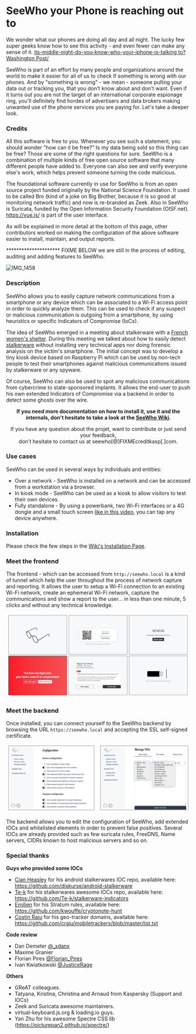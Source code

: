 # SeeWho your Phone is reaching out to

We wonder what our phones are doing all day and all night. The lucky few super geeks know how to see this activity - and even fewer can make any sense of it. [its-middle-night-do-you-know-who-your-iphone-is-talking to? Washington Post/](https://www.washingtonpost.com/technology/2019/05/28/its-middle-night-do-you-know-who-your-iphone-is-talking/)

SeeWho is part of an effort by many people and organizations around the world to make it easier for all of us to check if something is wrong with our phones. And by "something is wrong" - we mean - someone pulling your data out or tracking you, that you don't know about and don't want. Even if it turns out you are not the target of an international corporate espionage ring, you'll definitely find hordes of advertisers and data brokers making unwanted use of the phone services you are paying for. Let's take a deeper look.

### Credits

All this software is free to you. Whenever you see such a statement, you should wonder "how can it be free?" Is my data being sold so this thing can be free? Those are some of the right questions for sure. SeeWho is a combination of multiple kinds of free open source software that many different people have added to. Everyone can also see and verify everyone else's work, which helps prevent someone turning the code malicious.

The foundational software currently in use for SeeWho is from an open source project funded originally by the National Science Foundation. It used to be called Bro (kind of a joke on Big Brother, because it is so good at monitoring network traffic) and now is re-branded as Zeek. Also in SeeWho is Suricata, funded by the Open Information Security Foundation (OISF.net). https://vue.js/ is part of the user interface. 

As will be explained in more detail at the bottom of this page, other contributors worked on making the configuration of the above software easier to install, maintain, and output reports. 

********************* FIXME BELOW we are still in the process of editing, auditing and adding features to SeeWho.

![IMG_1458](https://user-images.githubusercontent.com/655557/116790919-eb004300-aa84-11eb-94e5-707f02197710.JPG)


### Description

SeeWho allows you to easily capture network communications from a smartphone or any device which can be associated to a Wi-Fi access point in order to quickly analyze them. This can be used to check if any suspect or malicious communication is outgoing from a smartphone, by using heuristics or specific Indicators of Compromise (IoCs).

The idea of SeeWho emerged in a meeting about stalkerware with a [French women's shelter](https://www.centre-hubertine-auclert.fr). During this meeting we talked about how to easily detect [stalkerware](https://stopstalkerware.org/) without installing very technical apps nor doing forensic analysis on the victim's smartphone. The initial concept was to develop a tiny kiosk device based on Raspberry Pi which can be used by non-tech people to test their smartphones against malicious communications issued by stalkerware or any spyware.

Of course, SeeWho can also be used to spot any malicious communications from cybercrime to state-sponsored implants. It allows the end-user to push his own extended Indicators of Compromise via a backend in order to detect some ghosts over the wire.

<p align="center"><strong>If you need more documentation on how to install it, use it and the internals, don't hesitate to take a look at the <a href="https://github.com/KasperskyLab/SeeWho/wiki">SeeWho Wiki</a>.</strong></p>

<p align="center">If you have any question about the projet, want to contribute or just send your feedback, <br />don't hesitate to contact us at seewho[@]FIXMEcreditkasp[.]com.</p>

### Use cases

SeeWho can be used in several ways by individuals and entities:

- Over a network - SeeWho is installed on a network and can be accessed from a workstation via a browser.
- In kiosk mode - SeeWho can be used as a kiosk to allow visitors to test their own devices.
- Fully standalone - By using a powerbank, two Wi-Fi interfaces or a 4G dongle and a small touch screen [like in this video](https://twitter.com/felixaime/status/1331535790392946689), you can tap any device anywhere.

### Installation

Please check the few steps in the [Wiki's Installation Page](https://github.com/KasperskyLab/SeeWho/wiki/SeeWho-installation). 

### Meet the frontend

The frontend - which can be accessed from `http://seewho.local` is a kind of tunnel which help the user throughout the process of network capture and reporting. It allows the user to setup a Wi-Fi connection to an existing Wi-Fi network, create an ephemeral Wi-Fi network, capture the communications and show a report to the user... in less than one minute, 5 clicks and without any technical knowledge. 

![Frontend](/assets/frontend.png)

### Meet the backend

Once installed, you can connect yourself to the SeeWho backend by browsing the URL `https://seewho.local` and accepting the SSL self-signed certificate. 

![Backend](/assets/backend.png)

The backend allows you to edit the configuration of SeeWho, add extended IOCs and whitelisted elements in order to prevent false positives. Several IOCs are already provided such as few suricata rules, FreeDNS, Name servers, CIDRs known to host malicious servers and so on.

### Special thanks

**Guys who provided some IOCs**
- [Cian Heasley](https://twitter.com/nscrutables) for his android stalkerwares IOC repo, available here: https://github.com/diskurse/android-stalkerware
- [Te-k](https://twitter.com/tenacioustek) for his stalkerwares awesome IOCs repo, available here: https://github.com/Te-k/stalkerware-indicators
- [Emilien](https://twitter.com/__Emilien__) for his Stratum rules, available here: https://github.com/kwouffe/cryptonote-hunt
- [Costin Raiu](https://twitter.com/craiu) for his geo-tracker domains, available here: https://github.com/craiu/mobiletrackers/blob/master/list.txt

**Code review**
- Dan Demeter [@_xdanx](https://twitter.com/_xdanx)
- Maxime Granier
- Florian Pires [@Florian_Pires](https://twitter.com/Florian_Pires)
- Ivan Kwiatkowski [@JusticeRage](https://twitter.com/JusticeRage)

**Others**
- GReAT colleagues.
- Tatyana, Kristina, Christina and Arnaud from Kaspersky (Support and IOCs)
- Zeek and Suricata awesome maintainers.
- virtual-keyboard.js.org & loading.io guys.
- Yan Zhu for his awesome Spectre CSS lib (https://picturepan2.github.io/spectre/)
